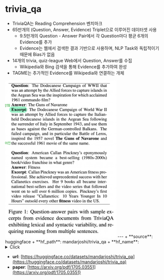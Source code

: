 # trivia_qa
- TriviaQA는 Reading Comprehension 벤치마크
- 65만개의 (Question, Answer, Evidence) Triplet으로 이루어진 데이터셋 사용
    - 9.5만개의 Question - Answer Pair에서 각 Question마다 평균 6개의 Evidence를 추가
    - Evidence는 웹에서 검색한 결과 기반으로 사용하며, NLP Task와 독립적이기 때문에 Bias가 없음
- 14개의 trivia, quiz-league Web에서 Question, Answer를 수집
    - Wikipedia와 Bing 검색을 통해 Evidence를 추가하여 완성
- TAGME는 추가적인 Evidence를 Wikipedia와 연결하는 개체  
<img src="assets/trivia_qa.png" width=360>
---
+ **source**: huggingface
+ **hf_path**: mandarjoshi/trivia_qa
+ **hf_name**: 
    <details>
        <summary>Click</summary>
            <div>  -  <code>rc</code></div>
            <div>  -  <code>rc.nocontext</code></div>
            <div>  -  <code>rc.web</code></div>
            <div>  -  <code>rc.web.nocontext</code></div>
            <div>  -  <code>rc.wikipedia</code></div>
            <div>  -  <code>rc.wikipedia.nocontext</code></div>
            <div>  -  <code>unfiltered</code></div>
            <div>  -  <code>unfiltered.nocontext</code></div>
    </details>
 
+ **url**: [https://huggingface.co/datasets/mandarjoshi/trivia_qa](https://huggingface.co/datasets/mandarjoshi/trivia_qa)  
+ **paper**: [https://arxiv.org/pdf/1705.03551](https://arxiv.org/pdf/1705.03551)  
